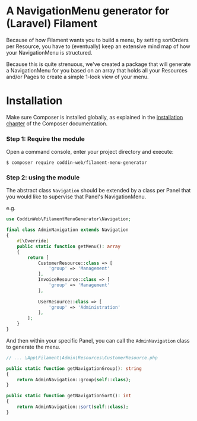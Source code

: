 A NavigationMenu generator for (Laravel) Filament
==================================================
Because of how Filament wants you to build a menu, by setting sortOrders per Resource, you have to (eventually) keep an extensive mind map of how your NavigationMenu is structured.

Because this is quite strenuous, we've created a package that will generate a NavigationMenu for you based on an array that holds all your Resources and/or Pages to create a simple 1-look view of your menu.

Installation
============
Make sure Composer is installed globally, as explained in the
[installation chapter](https://getcomposer.org/doc/00-intro.md)
of the Composer documentation.

### Step 1: Require the module
Open a command console, enter your project directory and execute:

```console
$ composer require coddin-web/filament-menu-generator
```

### Step 2: using the module
The abstract class `Navigation` should be extended by a class per Panel that you would like to supervise that Panel's NavigationMenu.

e.g.

```php
use CoddinWeb\FilamentMenuGenerator\Navigation;

final class AdminNavigation extends Navigation
{
    #[\Override]
    public static function getMenu(): array
    {
        return [
            CustomerResource::class => [
                'group' => 'Management'
            ],
            InvoiceResource::class => [
                'group' => 'Management'
            ],
            
            UserResource::class => [
                'group' => 'Administration'
            ],
        ];
    }
}
```

And then within your specific Panel, you can call the `AdminNavigation` class to generate the menu.

```php
// ... \App\Filament\Admin\Resources\CustomerResource.php

public static function getNavigationGroup(): string
{
    return AdminNavigation::group(self::class);
}

public static function getNavigationSort(): int
{
    return AdminNavigation::sort(self::class);
}
```
